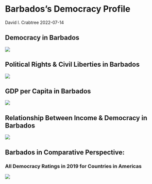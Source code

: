 Barbados’s Democracy Profile
================
David I. Crabtree
2022-07-14

## Democracy in Barbados

![](C:\Users\David\Desktop\PROGRA~1\FILESA~1\CFSS\hw06\reports\BARBAD~1/figure-gfm/Demscore-1.png)<!-- -->

## Political Rights & Civil Liberties in Barbados

![](C:\Users\David\Desktop\PROGRA~1\FILESA~1\CFSS\hw06\reports\BARBAD~1/figure-gfm/Political%20Rights%20&%20Civil%20Libs-1.png)<!-- -->

## GDP per Capita in Barbados

![](C:\Users\David\Desktop\PROGRA~1\FILESA~1\CFSS\hw06\reports\BARBAD~1/figure-gfm/GDP%20per%20Capita-1.png)<!-- -->

## Relationship Between Income & Democracy in Barbados

![](C:\Users\David\Desktop\PROGRA~1\FILESA~1\CFSS\hw06\reports\BARBAD~1/figure-gfm/Income%20&%20Dem-1.png)<!-- -->

## Barbados in Comparative Perspective:

### All Democracy Ratings in 2019 for Countries in Americas

![](C:\Users\David\Desktop\PROGRA~1\FILESA~1\CFSS\hw06\reports\BARBAD~1/figure-gfm/Democracy%20in%20Comparative%20Perspective-1.png)<!-- -->
